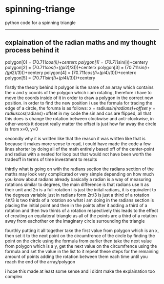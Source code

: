 # spinning-triange
python code for a spinning triangle 





----------------------------------------------------------------------------------------------
explaination of the radian maths and my thought process behind it 
----------------------------------------------------------------------------------------------

polygon[0] = (70.711*cos(i))+centerx
polygon[1] = (70.711*sin(i))+centery
polygon[2] = (70.711*cos(i+((pi*2)/3)))+centerx
polygon[3] = (70.711*sin(i+((pi*2)/3)))+centery
polygon[4] = (70.711*cos((i+(pi*4)/3)))+centerx
polygon[5] = (70.711*sin((i+(pi*4)/3)))+centery

firstly the theory behind it 
polygon is the name of an array which contains the x and y coords of the polygon which i am rotating, therefore i have to move the coords inside of it in order to draw a polygon in the correct new position. in order to find the new position i use the formula for tracing the edge of a circle, the foruma is as follows:
x = radius*sin(radians)+offset
y = radius*cos(radians)+offset
in my code the sin and cos are flipped, all that this does is change the rotation between clockwise and anti-clockwise, in other-words it doesnt really matter
the offset is just how far away the circle is from x=0, y=0  


secondly why it is written like that
the reason it was written like that is because it makes more sense to read, i could have made the code a few lines shorter by doing all of the math entirely based off of the center-point and radius with a nested for loop but that would not have been worth the tradeoff in terms of time investment to results


thirdly what is going on with the radians section
the radians section of the maths may look very complicated or very simple depending on how much you know about radians already 
basically a radian is a way of measuring rotations similar to degrees, the main difference is that radians use π as their unit and 2π is a full rotation 
i is just the inital radians, it is equivalent to the degrees variable just in radians form 
2π/3 is just a third of a rotation 
4π/3 is two thirds of a rotation 
so what i am doing in the radians section is placing the initial point and then in the points after it adding a third of a rotation and then two thirds of a rotation respectively
this leads to the effect of creating an equilateral triangle as all of the points are a third of a rotation away from eachother on the imaginary circle surrounding the triangle 


fourthly putting it all together 
take the first value from polygon which is an x, then set it to the next point on the circumfrence of the circle by finding the point on the circle using the formula from earlier
then take the next value from polygon which is a y, get the next value on the circumfrence using the formula and set the value in the list to it 
repeat these steps for the remaining amount of points adding the rotation between them each time until you reach the end of the array/polygon 


i hope this made at least some sense and i didnt make the explaination too complex 
